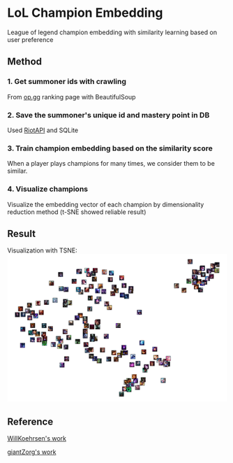 # LoL Champion Embedding

League of legend champion embedding with similarity learning based on user preference

## Method
### 1. Get summoner ids with crawling

From [op.gg](https://op.gg/leaderboards/tier/) ranking page with BeautifulSoup

### 2. Save the summoner's unique id and mastery point in DB

Used [RiotAPI](https://developer.riotgames.com/apis/) and SQLite

### 3. Train champion embedding based on the similarity score

When a player plays champions for many times, we consider them to be similar.

### 4. Visualize champions

Visualize the embedding vector of each champion by dimensionality reduction method (t-SNE showed reliable result)

## Result

Visualization with TSNE:
![champion_clustering_tsnr_kr](./result/champion_clustering_tsne_kr.png)

## Reference

[WillKoehrsen's work](https://github.com/WillKoehrsen/wikipedia-data-science/blob/master/notebooks/Book%20Recommendation%20System.ipynb)

[giantZorg's work](https://github.com/giantZorg/Lol_champion_embeddings)
